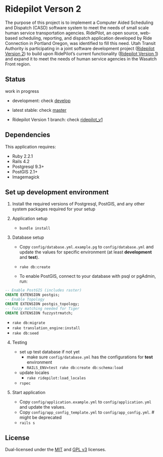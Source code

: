 Ridepilot Verson 2
================

The purpose of this project is to implement a Computer Aided Scheduling and Dispatch (CASD) software system to meet the needs of small scale human service transportation agencies. RidePilot, an open source, web-based scheduling, reporting, and dispatch application developed by Ride Connection in Portland Oregon, was identified to fill this need. Utah Transit Authority is participating in a joint software development project ([Ridepilot Version 2](https://ridepilot.camsys-apps.com)) to build upon RidePilot’s current functionality ([Ridepilot Version 1](https://github.com/rideconnection/ridepilot)) and expand it to meet the needs of human service agencies in the Wasatch Front region. 

Status
-------------
work in progress

- development: check [develop](https://github.com/camsys/ridepilot/tree/develop)

- latest stable: check [master](https://github.com/camsys/ridepilot/tree/master)

- Ridepilot Version 1 branch: check [ridepilot\_v1](https://github.com/camsys/ridepilot/tree/ridepilot_v1)

Dependencies
-------------

This application requires:

- Ruby 2.2.1
- Rails 4.2
- Postgresql 9.3+
- PostGIS 2.1+
- Imagemagick

Set up development environment
-------------

1. Install the required versions of Postgresql, PostGIS, and any other system packages required for your setup

2. Application setup
    - `bundle install`

3. Database setup

    - Copy `config/database.yml.example.pg` to `config/database.yml` and update the values for specific environment (at least __development__ and __test__).

    - `rake db:create`

    - To enable PostGIS, connect to your database with psql or pgAdmin, run:
  ```sql
  -- Enable PostGIS (includes raster)
  CREATE EXTENSION postgis;
  -- Enable Topology
  CREATE EXTENSION postgis_topology;
  -- fuzzy matching needed for Tiger
  CREATE EXTENSION fuzzystrmatch;
  ```
   - `rake db:migrate`
   - `rake translation_engine:install`
   - `rake db:seed`

4. Testing
    - set up test database if not yet
      - make sure `config/database.yml` has the configurations for __test__ environment
      - `RAILS_ENV=test rake db:create db:schema:load`
    - update locales
      - `rake ridepilot:load_locales`
    - `rspec`

5. Start application
    - Copy `config/application.example.yml` to `config/application.yml` and update the values.
    - Copy `config/app_config_template.yml` to `config/app_config.yml`. # might be deprecated
    - `rails s`

License
-------
  Dual-licensed under the [MIT](http://opensource.org/licenses/MIT]) and [GPL v3](https://www.gnu.org/licenses/gpl-3.0.txt) licenses.